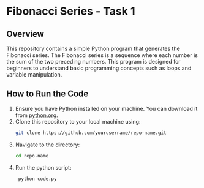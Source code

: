 # Fibonacci Series - Task 1

## Overview

This repository contains a simple Python program that generates the Fibonacci series. The Fibonacci series is a sequence where each number is the sum of the two preceding numbers. This program is designed for beginners to understand basic programming concepts such as loops and variable manipulation.

## How to Run the Code

1. Ensure you have Python installed on your machine. You can download it from [python.org](https://www.python.org/downloads/).
2. Clone this repository to your local machine using:
   ```bash
   git clone https://github.com/yourusername/repo-name.git
3. Navigate to the directory:
   ```bash
   cd repo-name
5. Run the python script:
   ```bash
    python code.py
